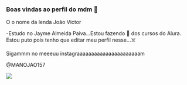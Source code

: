 ### Boas vindas ao perfil do mdm 🐐

O o nome da lenda João Victor

-Estudo no Jayme Almeida Paiva...Estou fazendo 💩 dos cursos do Alura.
Estou puto pois tenho que editar meu perfil nesse...☠️

Sigammm no meeeuu instagraaaaaaaaaaaaaaaaaaaaaam

@MANOJAO157

![](https://tenor.com/pt-BR/view/messi-goat-messi-thats-why-hes-the-goat-the-g-gif-27358979)
